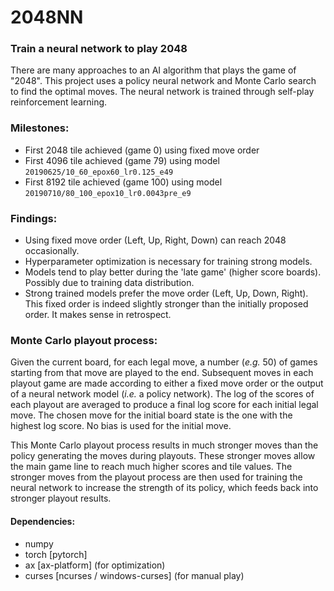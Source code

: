 # 2048NN
### Train a neural network to play 2048
There are many approaches to an AI algorithm that plays the game of "2048".
This project uses a policy neural network and Monte Carlo search to find the optimal moves.
The neural network is trained through self-play reinforcement learning.


### Milestones:
* First 2048 tile achieved (game 0) using fixed move order 
* First 4096 tile achieved (game 79) using model `20190625/10_60_epox60_lr0.125_e49`
* First 8192 tile achieved (game 100) using model `20190710/80_100_epox10_lr0.0043pre_e9`


### Findings:
* Using fixed move order (Left, Up, Right, Down) can reach 2048 occasionally.
* Hyperparameter optimization is necessary for training strong models.
* Models tend to play better during the 'late game' (higher score boards).
Possibly due to training data distribution.
* Strong trained models prefer the move order (Left, Up, Down, Right).
This fixed order is indeed slightly stronger than the initially proposed order.
It makes sense in retrospect.


### Monte Carlo playout process:
Given the current board, for each legal move, a number (*e.g.* 50) of games starting from that move are played to the end.
Subsequent moves in each playout game are made according to either a fixed move order or the output of a neural network model (*i.e.* a policy network).
The log of the scores of each playout are averaged to produce a final log score for each initial legal move.
The chosen move for the initial board state is the one with the highest log score.
No bias is used for the initial move.

This Monte Carlo playout process results in much stronger moves than the policy generating the moves during playouts. 
These stronger moves allow the main game line to reach much higher scores and tile values.
The stronger moves from the playout process are then used for training the neural network to increase the strength of its policy, which feeds back into stronger playout results.


#### Dependencies:
- numpy
- torch [pytorch]
- ax [ax-platform] (for optimization)
- curses [ncurses / windows-curses] (for manual play)
